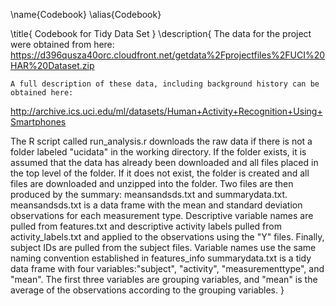 \name{Codebook}
\alias{Codebook}

\title{
    Codebook for Tidy Data Set
}
\description{
    The data for the project were obtained from here:
https://d396qusza40orc.cloudfront.net/getdata%2Fprojectfiles%2FUCI%20HAR%20Dataset.zip

    A full description of these data, including background history can be obtained here:
http://archive.ics.uci.edu/ml/datasets/Human+Activity+Recognition+Using+Smartphones

The R script called run_analysis.r downloads the raw data if there is not a folder labeled "ucidata" in the working directory. If the folder exists, it is assumed that the data has already been downloaded and all files placed in the top level of the folder. If it does not exist, the folder is created and all files are downloaded and unzipped into the folder. Two files are then produced by the summary: meansandsds.txt and summarydata.txt. 
meansandsds.txt is a data frame with the mean and standard deviation observations for each measurement type. Descriptive variable names are pulled from features.txt and descriptive activity labels pulled from activity_labels.txt and applied to the observations using the "Y" files. Finally, subject IDs are pulled from the subject files. Variable names use the same naming convention established in features_info
summarydata.txt is a tidy data frame with four variables:"subject", "activity", "measurementtype", and "mean". The first three variables are grouping variables, and "mean" is the average of the observations according to the grouping variables. 
}